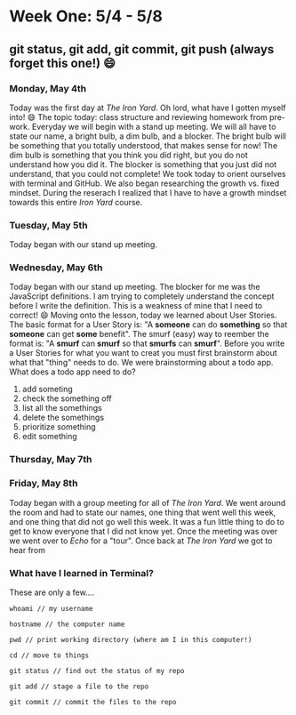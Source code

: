 # Week One: 5/4 - 5/8

## git status, git add, git commit, git push (always forget this one!) :smile:

### Monday, May 4th

Today was the first day at _The Iron Yard_. Oh lord, what have I gotten myself into! :smile: The topic today: class structure and reviewing homework from pre-work. Everyday we will begin with a stand up meeting. We will all have to state our name, a bright bulb, a dim bulb, and a blocker. The bright bulb will be something that you totally understood, that makes sense for now! The dim bulb is something that you think you did right, but you do not understand how you did it. The blocker is something that you just did not understand, that you could not complete! We took today to orient ourselves with terminal and GitHub. We also began researching the growth vs. fixed mindset. During the reserach I realized that I have to have a growth mindset towards this entire _Iron Yard_ course. 

### Tuesday, May 5th

Today began with our stand up meeting. 

### Wednesday, May 6th

Today began with our stand up meeting. The blocker for me was the JavaScript definitions. I am trying to completely understand the concept before I write the definition. This is a weakness of mine that I need to correct! :smile: Moving onto the lesson, today we learned about User Stories. The basic format for a User Story is: "A **someone** can do **something** so that **someone** can get **some** benefit". The smurf (easy) way to reember the format is: "A **smurf** can **smurf** so that **smurfs** can **smurf**". Before you write a User Stories for what you want to creat you must first brainstorm about what that "thing" needs to do. We were brainstorming about a todo app. What does a todo app need to do? 
  1) add someting
  2) check the something off
  3) list all the somethings
  4) delete the somethings
  5) prioritize something
  6) edit something


### Thursday, May 7th

### Friday, May 8th

Today began with a group meeting for all of _The Iron Yard_. We went around the room and had to state our names, one thing that went well this week, and one thing that did not go well this week. It was a fun little thing to do to get to know everyone that I did not know yet. Once the meeting was over we went over to _Echo_ for a "tour". Once back at _The Iron Yard_ we got to hear from

### What have I learned in Terminal?

These are only a few....

```
whoami // my username

hostname // the computer name

pwd // print working directory (where am I in this computer!)

cd // move to things

git status // find out the status of my repo

git add // stage a file to the repo

git commit // commit the files to the repo

```

